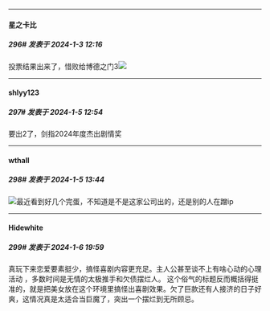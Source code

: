 
*****

####  星之卡比  
##### 296#       发表于 2024-1-3 12:16

投票结果出来了，惜败给博德之门3<img src="https://static.saraba1st.com/image/smiley/face2017/067.png" referrerpolicy="no-referrer">


*****

####  shlyy123  
##### 297#       发表于 2024-1-5 12:54

要出2了，剑指2024年度杰出剧情奖


*****

####  wthall  
##### 298#       发表于 2024-1-5 13:44

<img src="https://static.saraba1st.com/image/smiley/face2017/067.png" referrerpolicy="no-referrer">最近看到好几个完蛋，不知道是不是这家公司出的，还是别的人在蹭ip


*****

####  Hidewhite  
##### 299#       发表于 2024-1-6 19:59

真玩下来恋爱要素挺少，搞怪喜剧内容更充足。主人公甚至谈不上有啥心动的心理活动 ，多数时间是无情的太极推手和欠债摆烂人。 这个俗气的标题反而概括得挺准的，就是把美女放在这个环境里搞怪出喜剧效果。欠了巨款还有人接济的日子好爽，这情况真是太适合当巨魔了，突出一个摆烂到无所顾忌。

